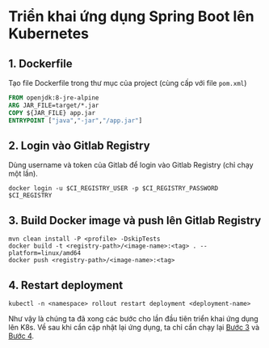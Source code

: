 # Triển khai ứng dụng Spring Boot lên Kubernetes

## 1. Dockerfile
Tạo file Dockerfile trong thư mục của project (cùng cấp với file `pom.xml`)
```dockerfile
FROM openjdk:8-jre-alpine
ARG JAR_FILE=target/*.jar
COPY ${JAR_FILE} app.jar
ENTRYPOINT ["java","-jar","/app.jar"]
```
## 2. Login vào Gitlab Registry
Dùng username và token của Gitlab để login vào Gitlab Registry (chỉ chạy một lần).
```shell
docker login -u $CI_REGISTRY_USER -p $CI_REGISTRY_PASSWORD $CI_REGISTRY
```

## 3. Build Docker image và push lên Gitlab Registry
```shell
mvn clean install -P <profile> -DskipTests
docker build -t <registry-path>/<image-name>:<tag> . --platform=linux/amd64
docker push <registry-path>/<image-name>:<tag>
```
## 4. Restart deployment 
```shell
kubectl -n <namespace> rollout restart deployment <deployment-name>
```

Như vậy là chúng ta đã xong các bước cho lần đầu tiên triển khai ứng dụng lên K8s. Về sau khi cần cập nhật lại ứng dụng, ta chỉ cần chạy lại [Bước 3](#3-build-docker-image-v-push-ln-gitlab-registry) và [Bước 4](#4-restart-deployment). 